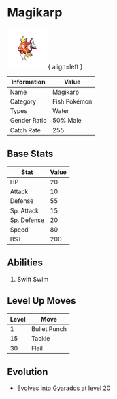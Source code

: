 # Magikarp

![Magikarp](../images/pokemon/129.png){ align=left }

| Information | Value |
|------------|--------|
| Name | Magikarp |
| Category | Fish Pokémon |
| Types | Water |
| Gender Ratio | 50% Male |
| Catch Rate | 255 |

## Base Stats

| Stat | Value |
|------|-------|
| HP | 20 |
| Attack | 10 |
| Defense | 55 |
| Sp. Attack | 15 |
| Sp. Defense | 20 |
| Speed | 80 |
| BST | 200 |

## Abilities
1. Swift Swim

## Level Up Moves
| Level | Move |
|-------|------|
| 1 | Bullet Punch |
| 15 | Tackle |
| 30 | Flail |

## Evolution
- Evolves into [Gyarados](130-gyarados.md) at level 20

